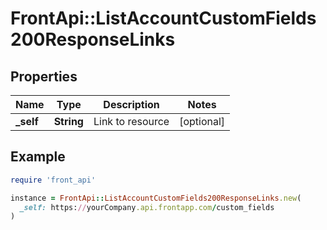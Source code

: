 # FrontApi::ListAccountCustomFields200ResponseLinks

## Properties

| Name | Type | Description | Notes |
| ---- | ---- | ----------- | ----- |
| **_self** | **String** | Link to resource | [optional] |

## Example

```ruby
require 'front_api'

instance = FrontApi::ListAccountCustomFields200ResponseLinks.new(
  _self: https://yourCompany.api.frontapp.com/custom_fields
)
```

